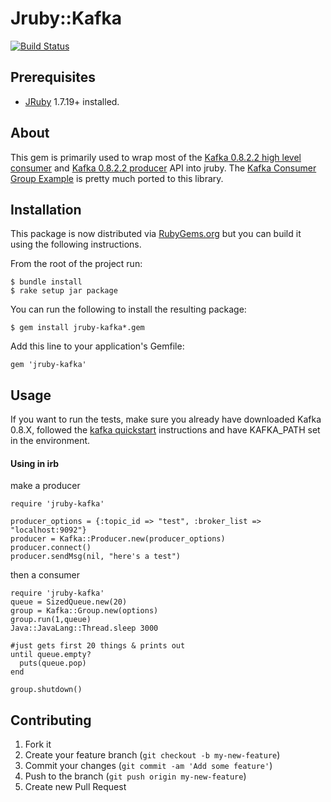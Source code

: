 # Jruby::Kafka

[![Build Status](https://travis-ci.org/joekiller/jruby-kafka.svg?branch=v1_x)](https://travis-ci.org/joekiller/jruby-kafka)

## Prerequisites

* [JRuby] 1.7.19+ installed.

[JRuby]: http://jruby.org/

## About

This gem is primarily used to wrap most of the [Kafka 0.8.2.2 high level consumer] and [Kafka 0.8.2.2 producer] API into
jruby.
The [Kafka Consumer Group Example] is pretty much ported to this library.

[Kafka 0.8.2.2 high level consumer]: http://kafka.apache.org/documentation.html#highlevelconsumerapi
[Kafka 0.8.2.2 producer]: https://cwiki.apache.org/confluence/display/KAFKA/0.8.0+Producer+Example
[Kafka Consumer Group Example]: https://cwiki.apache.org/confluence/display/KAFKA/Consumer+Group+Example

## Installation

This package is now distributed via [RubyGems.org](http://rubygems.org) but you can build it using the following instructions.

From the root of the project run:

    $ bundle install
    $ rake setup jar package

You can run the following to install the resulting package:

    $ gem install jruby-kafka*.gem

Add this line to your application's Gemfile:

    gem 'jruby-kafka'

## Usage

If you want to run the tests, make sure you already have downloaded Kafka 0.8.X, followed the [kafka quickstart]
instructions and have KAFKA_PATH set in the environment.

[kafka quickstart]: http://kafka.apache.org/documentation.html#quickstart

#### Using in irb

make a producer

    require 'jruby-kafka'

    producer_options = {:topic_id => "test", :broker_list => "localhost:9092"}
    producer = Kafka::Producer.new(producer_options)
    producer.connect()
    producer.sendMsg(nil, "here's a test")


then a consumer

    require 'jruby-kafka'
    queue = SizedQueue.new(20)
    group = Kafka::Group.new(options)
    group.run(1,queue)
    Java::JavaLang::Thread.sleep 3000

    #just gets first 20 things & prints out
    until queue.empty?
      puts(queue.pop)
    end

    group.shutdown()

## Contributing

1. Fork it
2. Create your feature branch (`git checkout -b my-new-feature`)
3. Commit your changes (`git commit -am 'Add some feature'`)
4. Push to the branch (`git push origin my-new-feature`)
5. Create new Pull Request

